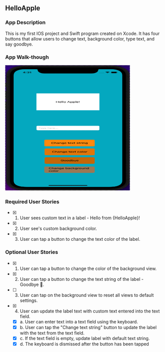 ##  HelloApple

### App Description
This is my first IOS project and Swift program created on Xcode. It has four buttons that allow users to change text, background color, type text, and say goodbye.

### App Walk-though
<img src= "https://github.com/TaoLyn838/codepath-prework/blob/main/prework/App%20Walk-though.gif" width="400" height="400"> <br>

### Required User Stories
- [x] 1. User sees custom text in a label - Hello from {HelloApple}!
- [x] 2. User see's custom background color.
- [x] 3. User can tap a button to change the text color of the label.

### Optional User Stories
- [x] 1. User can tap a button to change the color of the background view.
- [x] 2. User can tap a button to change the text string of the label - Goodbye 👋.
- [ ] 3. User can tap on the background view to reset all views to default settings.
- [x] 4. User can update the label text with custom text entered into the text field.
   - [x] a. User can enter text into a text field using the keyboard.
   - [x] b. User can tap the "Change text string" button to update the label with the text from the text field.
   - [x] c. If the text field is empty, update label with default text string.
   - [x] d. The keyboard is dismissed after the button has been tapped
